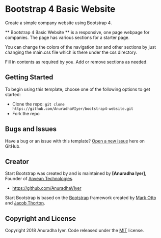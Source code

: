 # Bootstrap 4 Basic Website

Create a simple company website using Bootstrap 4.

** Bootstrap 4 Basic Website **  is a responsive, one page webpage for companies. The page has various sections for a starter page.

You can change the colors of the navigation bar and other sections by just changing the main.css file which is there under the css directory.

Fill in contents as required by you. Add or remove sections as needed.


## Getting Started

To begin using this template, choose one of the following options to get started:

* Clone the repo: `git clone https://github.com/AnuradhaVIyer/bootstrap4-website.git`
* Fork the repo

## Bugs and Issues

Have a bug or an issue with this template? [Open a new issue](https://github.com/AnuradhaVIyer/bootstrap4-website/issues) here on GitHub.

## Creator

Start Bootstrap was created by and is maintained by **[Anuradha Iyer]**, Founder of [Anvean Technologies](http://anveantechnologies.co.in/).

* https://github.com/AnuradhaVIyer

Start Bootstrap is based on the [Bootstrap](http://getbootstrap.com/) framework created by [Mark Otto](https://twitter.com/mdo) and [Jacob Thorton](https://twitter.com/fat).

## Copyright and License

Copyright 2018 Anuradha Iyer. Code released under the [MIT](https://github.com/AnuradhaVIyer/bootstrap4-website/blob/master/LICENSE) license.



